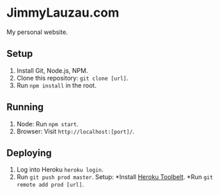 JimmyLauzau.com
===============
My personal website.

Setup
-----
1. Install Git, Node.js, NPM.
2. Clone this repository: `git clone [url]`.
3. Run `npm install` in the root.

Running
-------
1. Node: Run `npm start`.
2. Browser: Visit `http://localhost:[port]/`.

Deploying
---------
1. Log into Heroku `heroku login`.
2. Run `git push prod master`.
Setup:
*Install [Heroku Toolbelt](https://toolbelt.heroku.com/).
*Run `git remote add prod [url]`.
